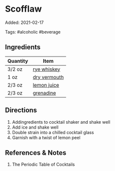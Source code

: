 # Scofflaw

Added: 2021-02-17

Tags: #alcoholic #beverage

## Ingredients

| Quantity | Item                                           |
| -------- | ---------------------------------------------- |
| 3/2 oz   | [rye whiskey](../Ingredients/whiskey.md)       |
| 1 oz     | [dry vermouth](../Ingredients/vermouth.md)     |
| 2/3 oz   | [lemon juice](../Ingredients/lemon%20juice.md) |
| 2/3 oz   | [grenadine](../Ingredients/grenadine.md)       |

## Directions

1. Addingredients to cocktail shaker and shake well
2. Add ice and shake well
3. Double strain into a chilled cocktail glass
4. Garnish with a twist of lemon peel

## References & Notes

1. The Periodic Table of Cocktails
